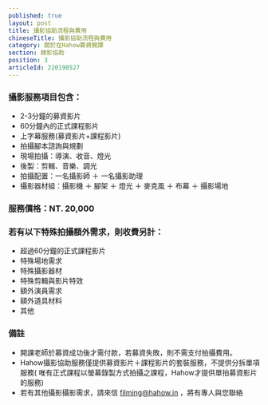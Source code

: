 ```yaml
---
published: true
layout: post
title: 攝影協助流程與費用
chineseTitle: 攝影協助流程與費用
category: 關於在Hahow募資開課
section: 錄影協助
position: 3
articleId: 220190527
---
```


### 攝影服務項目包含：
- 2-3分鐘的募資影片
- 60分鐘內的正式課程影片
- 上字幕服務(募資影片+課程影片)
- 拍攝腳本諮詢與規劃
- 現場拍攝：導演、收音、燈光
- 後製：剪輯、音樂、調光
- 拍攝配置：一名攝影師 ＋ 一名攝影助理
- 攝影器材組：攝影機  ＋ 腳架 ＋ 燈光 ＋ 麥克風 ＋ 布幕 ＋ 攝影場地

### 服務價格：NT. 20,000

### 若有以下特殊拍攝額外需求，則收費另計：
- 超過60分鐘的正式課程影片
- 特殊場地需求
- 特殊攝影器材
- 特殊剪輯與影片特效
- 額外演員需求
- 額外道具材料
- 其他

### 備註
- 開課老師於募資成功後才需付款，若募資失敗，則不需支付拍攝費用。
- Hahow攝影協助服務僅提供募資影片＋課程影片的套裝服務，不提供分拆單項服務( 唯有正式課程以螢幕錄製方式拍攝之課程，Hahow才提供單拍募資影片的服務)
- 若有其他攝影攝影需求，請來信 filming@hahow.in ，將有專人與您聯絡
